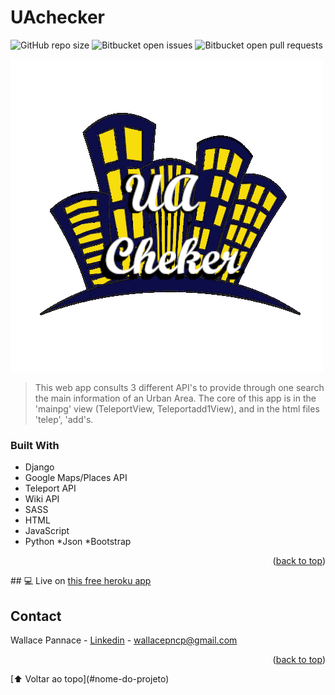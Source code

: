 # UAchecker

<a name="readme-top"></a>
![GitHub repo size](https://img.shields.io/github/repo-size/iuricode/README-template?style=for-the-badge)
![Bitbucket open issues](https://img.shields.io/bitbucket/issues/iuricode/README-template?style=for-the-badge)
![Bitbucket open pull requests](https://img.shields.io/bitbucket/pr-raw/iuricode/README-template?style=for-the-badge)

<img src="static/UAClogo.png" alt="logo">

> This web app consults 3 different API's to provide through one search the main information of an Urban Area. The core of this app is in the 'mainpg' view (TeleportView, Teleportadd1View), and in the html files 'telep', 'add's.

### Built With

* Django
* Google Maps/Places API
* Teleport API
* Wiki API
* SASS
* HTML
* JavaScript
* Python
*Json
*Bootstrap

<p align="right">(<a href="#readme-top">back to top</a>)</p>
## 💻 Live on <a href='https://uacheckerapp.herokuapp.com/'>this free heroku app</a>


## Contact

Wallace Pannace - [Linkedin](https://www.linkedin.com/in/wallace-pannace-48ba72249/) - wallacepncp@gmail.com

<p align="right">(<a href="#readme-top">back to top</a>)</p>
[⬆ Voltar ao topo](#nome-do-projeto)<br>
